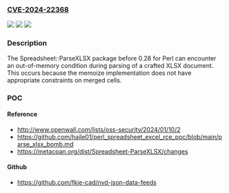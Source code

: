 ### [CVE-2024-22368](https://cve.mitre.org/cgi-bin/cvename.cgi?name=CVE-2024-22368)
![](https://img.shields.io/static/v1?label=Product&message=n%2Fa&color=blue)
![](https://img.shields.io/static/v1?label=Version&message=n%2Fa&color=blue)
![](https://img.shields.io/static/v1?label=Vulnerability&message=n%2Fa&color=brighgreen)

### Description

The Spreadsheet::ParseXLSX package before 0.28 for Perl can encounter an out-of-memory condition during parsing of a crafted XLSX document. This occurs because the memoize implementation does not have appropriate constraints on merged cells.

### POC

#### Reference
- http://www.openwall.com/lists/oss-security/2024/01/10/2
- https://github.com/haile01/perl_spreadsheet_excel_rce_poc/blob/main/parse_xlsx_bomb.md
- https://metacpan.org/dist/Spreadsheet-ParseXLSX/changes

#### Github
- https://github.com/fkie-cad/nvd-json-data-feeds

